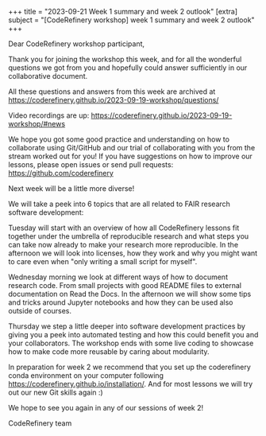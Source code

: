 +++
title = "2023-09-21 Week 1 summary and week 2 outlook" 
[extra] 
subject = "[CodeRefinery workshop] week 1 summary and week 2 outlook" 
+++

Dear CodeRefinery workshop participant,

Thank you for joining the workshop this week, and for all the wonderful questions we got from you and hopefully could answer sufficiently in our collaborative document.

All these questions and answers from this week are archived at https://coderefinery.github.io/2023-09-19-workshop/questions/

Video recordings are up: https://coderefinery.github.io/2023-09-19-workshop/#news

We hope you got some good practice and understanding on how to collaborate using Git/GitHub and our trial of collaborating with you from the stream worked out for you! If you have suggestions on how to improve our lessons, please open issues or send pull requests: https://github.com/coderefinery

Next week will be a little more diverse!

We will take a peek into 6 topics that are all related to FAIR research software development:

Tuesday will start with an overview of how all CodeRefinery lessons fit together under the umbrella of reproducible research and what steps you can take now already to make your research more reproducible. In the afternoon we will look into licenses, how they work and why you might want to care even when "only writing a small script for myself".

Wednesday morning we look at different ways of how to document research code. From small projects with good README files to external documentation on Read the Docs. In the afternoon we will show some tips and tricks around Jupyter notebooks and how they can be used also outside of courses.

Thursday we step a little deeper into software development practices by giving you a peek into automated testing and how this could benefit you and your collaborators. The workshop ends with some live coding to showcase how to make code more reusable by caring about modularity.

In preparation for week 2 we recommend that you set up the coderefinery conda environment on your computer following https://coderefinery.github.io/installation/. And for most lessons we will try out our new Git skills again :)

We hope to see you again in any of our sessions of week 2!

CodeRefinery team

